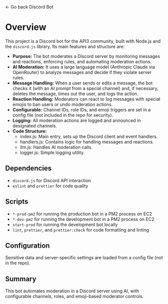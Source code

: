 <link rel="stylesheet" type="text/css" href="styles.css">
<div onclick="history.back()" class="btn"><span class="arrow">←</span> Go back <span class="title">Discord Bot</span></div>

# Overview

This project is a Discord bot for the API3 community, built with Node.js and the `discord.js` library. Its main features and structure are:

- **Purpose:** The bot moderates a Discord server by monitoring messages and reactions, enforcing rules, and automating moderation actions.
- **AI Moderation:** It uses a large language model (Anthropic Claude via OpenRouter) to analyze messages and decide if they violate server rules.
- **Message Handling:** When a user sends or edits a message, the bot checks it (with an AI prompt from a special channel) and, if necessary, deletes the message, times out the user, and logs the action.
- **Reaction Handling:** Moderators can react to log messages with special emojis to ban users or undo moderation actions.
- **Configurable:** Channel IDs, role IDs, and emoji triggers are set in a config file (not included in the repo for security).
- **Logging:** All moderation actions are logged and announced in designated channels.
- **Code Structure:**
  - index.js: Main entry, sets up the Discord client and event handlers.
  - handlers.js: Contains logic for handling messages and reactions.
  - llm.js: Handles AI moderation calls.
  - logger.js: Simple logging utility.

## Dependencies

- `discord.js` for Discord API interaction
- `eslint` and `prettier` for code quality

## Scripts

- `*-prod-pm2` for running the production bot in a PM2 process on EC2
- `*-dev-pm2` for running the development bot in a PM2 process on EC2
- `start-prod` for running the development bot locally
- `lint`, `prettier`, and `prettier:check` for code formatting and linting

## Configuration

Sensitive data and server-specific settings are loaded from a config file (not in the repo).

## Summary

This bot automates moderation in a Discord server using AI, with configurable channels, roles, and emoji-based moderator controls.
